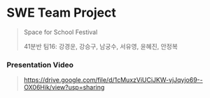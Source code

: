 # SWE Team Project

> Space for School Festival
> 
> 41분반 팀16: 강경운, 강승구, 남궁수, 서유영, 윤혜진, 안정복
> 

### Presentation Video
> https://drive.google.com/file/d/1cMuxzViUCiJKW-vjJqyjo69--OX06Hik/view?usp=sharing
